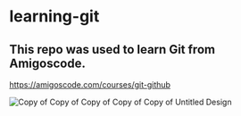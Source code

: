# learning-git

## This repo was used to learn Git from Amigoscode.

https://amigoscode.com/courses/git-github

![Copy of Copy of Copy of Copy of Copy of Untitled Design](https://github.com/MirkamolAsrorov/learning-git/assets/112309052/add491db-cf6a-4e5b-a82d-ecb2fd9bca31)
